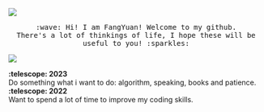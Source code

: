 ![](https://komarev.com/ghpvc/?username=FangYuan33&color=blue)
<p align="center">
  <samp>
    :wave: Hi! I am FangYuan! Welcome to my github.
    <br>There's a lot of thinkings of life, I hope these will be useful to you! :sparkles:
    <br>
<!--     <img src="https://img-blog.csdnimg.cn/948441d461a74498918d5f243aa8d690.gif" align="center"> -->
   
  </samp>
</p>

![](https://raw.githubusercontent.com/FangYuan33/FangYuan33/main/assets/github-contribution-grid-snake.svg)

<summary><b>:telescope: 2023</b></summary> Do something what i want to do: algorithm, speaking, books and patience.
<summary><b>:telescope: 2022</b></summary> Want to spend a lot of time to improve my coding skills.

